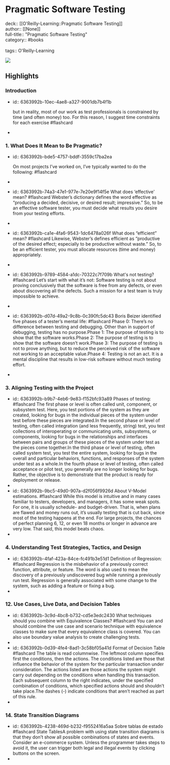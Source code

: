 # Pragmatic Software Testing

deck:: [[O'Reilly-Learning::Pragmatic Software Testing]]\
author:: [[None]]\
full-title:: "Pragmatic Software Testing"\
category:: #books\
\
tags:: O'Reilly-Learning  

![](https://learning.oreilly.com/library/view/pragmatic-software-testing/9780470127902/ibis_generated_cover_thumbnail.jpg)
## Highlights
### Introduction
- id:: 6363992b-10ec-4ae8-a327-9001db7b4f1b
  
  but in reality, most of our work as test professionals is constrained by time (and often money) too. For this reason, I suggest time constraints for each exercise #flashcard
-
### 1. What Does It Mean to Be Pragmatic?
- id:: 6363992b-bde5-4757-bddf-3559c17ba2ea
  
  On most projects I’ve worked on, I’ve typically wanted to do the following: #flashcard
-
- id:: 6363992b-74a3-47e1-977e-7e20e9f14f5e
   What does ‘effective' mean? #flashcard 
    Webster’s dictionary defines the word effective as “producing a decided, decisive, or desired result; impressive.” So, to be an effective software tester, you must decide what results you desire from your testing efforts.
-
- id:: 6363992b-ca1e-4fa6-9543-1dc6478a026f
   What does “efficient” mean? #flashcard 
    Likewise, Webster’s defines efficient as “productive of the desired effect; especially to be productive without waste.” So, to be an efficient tester, you must allocate resources (time and money) appropriately.
-
- id:: 6363992b-9789-4584-a1dc-70322c7f709b
   What's not testing? #flashcard 
    Let’s start with what it’s not: Software testing is not about proving conclusively that the software is free from any defects, or even about discovering all the defects. Such a mission for a test team is truly impossible to achieve.
-
- id:: 6363992b-d07d-49a2-9c8b-0c390fc5dc43
   Boris Beizer identified five phases of a tester’s mental life: #flashcard 
    Phase 0: There’s no difference between testing and debugging. Other than in support of debugging, testing has no purpose.Phase 1: The purpose of testing is to show that the software works.Phase 2: The purpose of testing is to show that the software doesn’t work.Phase 3: The purpose of testing is not to prove anything, but to reduce the perceived risk of the software not working to an acceptable value.Phase 4: Testing is not an act. It is a mental discipline that results in low-risk software without much testing effort.
-
### 3. Aligning Testing with the Project
- id:: 6363992b-b9b7-4eb6-9e83-f152bfc93a89
   Phases of testing: #flashcard 
    The first phase or level is often called unit, component, or subsystem test. Here, you test portions of the system as they are created, looking for bugs in the individual pieces of the system under test before these pieces are integrated.In the second phase or level of testing, often called integration (and less frequently, string) test, you test collections of interoperating or communicating units, subsystems, or components, looking for bugs in the relationships and interfaces between pairs and groups of these pieces of the system under test as the pieces come together.In the third phase or level of testing, often called system test, you test the entire system, looking for bugs in the overall and particular behaviors, functions, and responses of the system under test as a whole.In the fourth phase or level of testing, often called acceptance or pilot test, you generally are no longer looking for bugs. Rather, the objective is to demonstrate that the product is ready for deployment or release.
-
- id:: 6363992b-9bc5-49d0-907a-d2f056f9926d
   About V-Model estimations. #flashcard 
    While this model is intuitive and in many cases familiar to testers, developers, and managers, it has some weak spots. For one, it is usually schedule- and budget-driven. That is, when plans are flawed and money runs out, it’s usually testing that is cut back, since most of the testing happens at the end. For large projects, the chances of perfect planning 6, 12, or even 18 months or longer in advance are very low. That said, this model beats chaos.
-
### 4. Understanding Test Strategies, Tactics, and Design
- id:: 6363992b-4faf-423a-84ce-fc491b3e51d1
   Definition of Regression: #flashcard 
    Regression is the misbehavior of a previously correct function, attribute, or feature. The word is also used to mean the discovery of a previously undiscovered bug while running a previously run test. Regression is generally associated with some change to the system, such as adding a feature or fixing a bug.
-
### 12. Use Cases, Live Data, and Decision Tables
- id:: 6363992b-3c9d-4bc8-b732-cd5e3edc2430
   What techniques should you combine with Equivalence Classes? #flashcard 
    You can and should combine the use case and scenario technique with equivalence classes to make sure that every equivalence class is covered. You can also use boundary value analysis to create challenging tests.
-
- id:: 6363992b-0d39-4fe4-8ad1-3c58bf05a41d
   Format of Decision Table #flashcard 
    The table is read columnwise. The leftmost column specifies first the conditions, then the actions. The conditions listed are those that influence the behavior of the system for the particular transaction under consideration. The actions listed are those actions the system might carry out depending on the conditions when handling this transaction. Each subsequent column to the right indicates, under the specified combination of conditions, which specified actions should and shouldn’t take place.The dashes (-) indicate conditions that aren’t reached as part of this rule.
-
### 14. State Transition Diagrams
- id:: 6363992b-4238-469d-b232-f9552416a5aa
   Sobre tablas de estado #flashcard 
    State TablesA problem with using state transition diagrams is that they don’t show all possible combinations of states and events. Consider an e-commerce system. Unless the programmer takes steps to avoid it, the user can trigger both legal and illegal events by clicking buttons on the screen.
-
